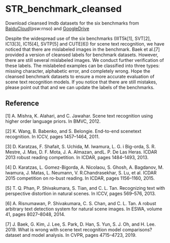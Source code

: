 # STR_benchmark_cleansed

Download cleansed lmdb datasets for the six benchmarks from [BaiduCloud](https://pan.baidu.com/s/1VGJR43eBbxpk-hZ9MVf62A)(psw:rnso) and [GoogleDrive](https://drive.google.com/file/d/1xFYOGCNUdUwHdnDWk2fQVHmlSBcEV3zG/view?usp=sharing)

Despite the widespread use of the six benchmarks (IIIT5k[1], SVT[2], IC13[3], IC15[4], SVTP[5] and CUTE[6]) for scene text recognition, we have noticed that there are mislabeled images in the benchmark. Baek et al.[7] provided a version of cleansed labels for benchmark datasets. However, there are still several mislabeled images. We conduct further verification of these labels. The mislabeled examples can be classified into three types: missing character, alphabetic error, and completely wrong. Hope the cleansed benchmark datasets to ensure a more accurate evaluation of scene text recognition models. If you notice that there are still mistakes, please point out that and we can update the labels of the benchmarks.

## Reference
[1] A. Mishra, K. Alahari, and C. Jawahar. Scene text recognition using higher order language priors. In BMVC, 2012.

[2] K. Wang, B. Babenko, and S. Belongie. End-to-end scenetext recognition. In ICCV, pages 1457–1464, 2011.

[3] D. Karatzas, F. Shafait, S. Uchida, M. Iwamura, L. G. i Big-orda, S. R. Mestre, J. Mas, D. F. Mota, J. A. Almazan, andL. P. De Las Heras. ICDAR 2013 robust reading competition. In ICDAR, pages 1484–1493, 2013.

[4] D. Karatzas, L. Gomez-Bigorda, A. Nicolaou, S. Ghosh, A. Bagdanov, M. Iwamura, J. Matas, L. Neumann, V. R.Chandrasekhar, S. Lu, et al. ICDAR 2015 competition on ro-bust reading. In ICDAR, pages 1156–1160, 2015.

[5] T. Q. Phan, P. Shivakumara, S. Tian, and C. L. Tan. Recognizing text with perspective distortion in natural scenes. In ICCV, pages 569–576, 2013.

[6] A. Risnumawan, P. Shivakumara, C. S. Chan, and C. L. Tan. A robust arbitrary text detection system for natural scene images. In ESWA, volume 41, pages 8027–8048, 2014.

[7] J. Baek, G. Kim, J. Lee, S. Park, D. Han, S. Yun, S. J. Oh, and H. Lee. 2019. What is wrong with scene text recognition model comparisons? dataset and model analysis. In CVPR, pages 4715–4723, 2019.
